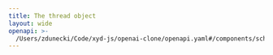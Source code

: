 ```yaml
---
title: The thread object
layout: wide
openapi: >-
  /Users/zdunecki/Code/xyd-js/openai-clone/openapi.yaml#/components/schemas/ThreadObject
---
```



